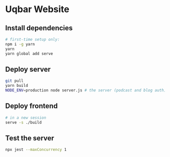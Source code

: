 # Uqbar Website

## Install dependencies 

```bash
# first-time setup only:
npm i -g yarn 
yarn 
yarn global add serve 
```

## Deploy server

```bash
git pull
yarn build
NODE_ENV=production node server.js # the server (podcast and blog auth)
```

## Deploy frontend

```bash
# in a new session
serve -s ./build
```

## Test the server

```bash
npx jest --maxConcurrency 1
```